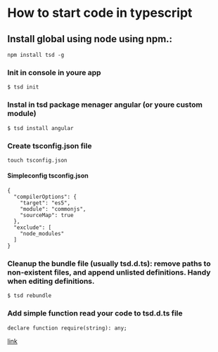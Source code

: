# How to start code in typescript
## Install global using node using npm.:

```
npm install tsd -g
```

### Init in console in youre app

```
$ tsd init
```
### Instal in tsd package menager angular (or youre custom module)

```
$ tsd install angular
```
### Create tsconfig.json file
```
touch tsconfig.json
```
#### Simpleconfig tsconfig.json
```
{
  "compilerOptions": {
    "target": "es5",
    "module": "commonjs",
    "sourceMap": true
  },
  "exclude": [
    "node_modules"
  ]
}
```

### Cleanup the bundle file (usually tsd.d.ts): remove paths to non-existent files, and append unlisted definitions. Handy when editing definitions.
```
$ tsd rebundle
```
### Add simple function read your code to tsd.d.ts  file
```
declare function require(string): any;

```
[link](http://kaflan.github.io/angularTYpescript2/)
